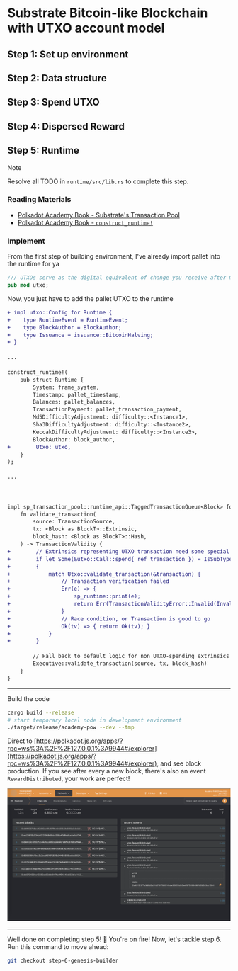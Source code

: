 # Substrate Bitcoin-like Blockchain with UTXO account model

## Step 1: Set up environment
## Step 2: Data structure
## Step 3: Spend UTXO
## Step 4: Dispersed Reward
## Step 5: Runtime

> [!Note]
> Resolve all TODO in `runtime/src/lib.rs` to complete this step.

### Reading Materials

- [Polkadot Academy Book - Substrate's Transaction Pool](https://polkadot-blockchain-academy.github.io/pba-book/substrate/txpool-api/page.html)
- [Polkadot Academy Book - `construct_runtime!`](https://polkadot-blockchain-academy.github.io/pba-book/frame/construct-runtime/page.html)


### Implement

From the first step of building environment, I've already import pallet into the runtime for ya

```rust
/// UTXOs serve as the digital equivalent of change you receive after making a cash purchase
pub mod utxo;
```

Now, you just have to add the pallet UTXO to the runtime

```diff
+ impl utxo::Config for Runtime {
+    type RuntimeEvent = RuntimeEvent;
+    type BlockAuthor = BlockAuthor;
+    type Issuance = issuance::BitcoinHalving;
+ }

... 

construct_runtime!(
    pub struct Runtime {
        System: frame_system,
        Timestamp: pallet_timestamp,
        Balances: pallet_balances,
        TransactionPayment: pallet_transaction_payment,
        Md5DifficultyAdjustment: difficulty::<Instance1>,
        Sha3DifficultyAdjustment: difficulty::<Instance2>,
        KeccakDifficultyAdjustment: difficulty::<Instance3>,
        BlockAuthor: block_author,
+        Utxo: utxo,
    }
);

...



impl sp_transaction_pool::runtime_api::TaggedTransactionQueue<Block> for Runtime {
    fn validate_transaction(
        source: TransactionSource,
        tx: <Block as BlockT>::Extrinsic,
        block_hash: <Block as BlockT>::Hash,
    ) -> TransactionValidity {
+        // Extrinsics representing UTXO transaction need some special handling
+        if let Some(&utxo::Call::spend{ ref transaction }) = IsSubType::<<Utxo as Callable<Runtime>>::RuntimeCall>::is_sub_type(&tx.function)
+        {
+            match Utxo::validate_transaction(&transaction) {
+                // Transaction verification failed
+                Err(e) => {
+                    sp_runtime::print(e);
+                    return Err(TransactionValidityError::Invalid(InvalidTransaction::Custom(1)));
+                }
+                // Race condition, or Transaction is good to go
+                Ok(tv) => { return Ok(tv); }
+            }
+        }

        // Fall back to default logic for non UTXO-spending extrinsics
        Executive::validate_transaction(source, tx, block_hash)
    }
}


```

--- 

Build the code

```sh
cargo build --release
# start temporary local node in development environment
./target/release/academy-pow --dev --tmp
```

Direct to [https://polkadot.js.org/apps/?rpc=ws%3A%2F%2F127.0.0.1%3A9944#/explorer](https://polkadot.js.org/apps/?rpc=ws%3A%2F%2F127.0.0.1%3A9944#/explorer), and see block production. If you see after every a new block, there's also an event `RewardDistributed`, your work are perfect!

![result](docs/assets/explorer_pow_reward.png)

--- 

Well done on completing step 5! 🎉 You're on fire! Now, let's tackle step 6. Run this command to move ahead:  

```sh
git checkout step-6-genesis-builder	
```